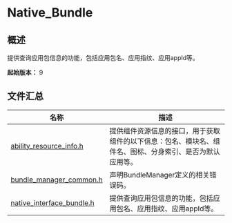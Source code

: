 # Native_Bundle
<!--Kit: Ability Kit-->
<!--Subsystem: BundleManager-->
<!--Owner: @wanghang904-->
<!--Designer: @hanfeng6-->
<!--Tester: @kongjing2-->
<!--Adviser: @Brilliantry_Rui-->

## 概述

提供查询应用包信息的功能，包括应用包名、应用指纹、应用appId等。

**起始版本：** 9
## 文件汇总

| 名称 | 描述 |
| -- | -- |
| [ability_resource_info.h](capi-ability-resource-info-h.md) | 提供组件资源信息的接口，用于获取组件的以下信息：包名、模块名、组件名、图标、分身索引、是否为默认应用等。 |
| [bundle_manager_common.h](capi-bundle-manager-common-h.md) | 声明BundleManager定义的相关错误码。 |
| [native_interface_bundle.h](capi-native-interface-bundle-h.md) | 提供查询应用包信息的功能，包括应用包名、应用指纹、应用appId等。 |
